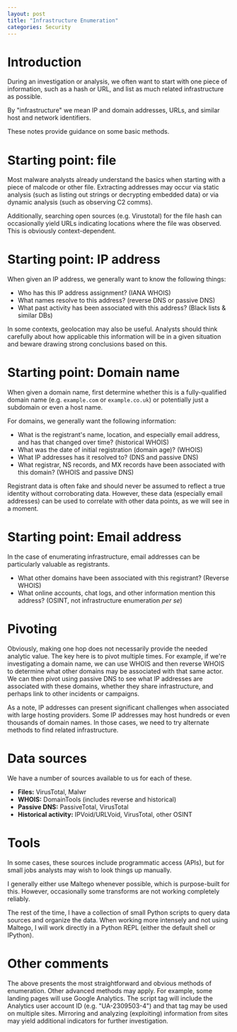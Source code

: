 ```yaml
---
layout: post
title: "Infrastructure Enumeration"
categories: Security
---
```

# Introduction

During an investigation or analysis, we often want to start with one piece of information, such as a hash or URL, and list as much related infrastructure as possible.

By "infrastructure" we mean IP and domain addresses, URLs, and similar host and network identifiers.

These notes provide guidance on some basic methods.

# Starting point: file

Most malware analysts already understand the basics when starting with a piece of malcode or other file. Extracting addresses may occur via static analysis (such as listing out strings or decrypting embedded data) or via dynamic analysis (such as observing C2 comms).

Additionally, searching open sources (e.g. Virustotal) for the file hash can occasionally yield URLs indicating locations where the file was observed. This is obviously context-dependent.

# Starting point: IP address

When given an IP address, we generally want to know the following things:

- Who has this IP address assignment? (IANA WHOIS)
- What names resolve to this address? (reverse DNS or passive DNS)
- What past activity has been associated with this address? (Black lists & similar DBs)

In some contexts, geolocation may also be useful. Analysts should think carefully about how applicable this information will be in a given situation and beware drawing strong conclusions based on this.

# Starting point: Domain name

When given a domain name, first determine whether this is a fully-qualified domain name (e.g. `example.com` or `example.co.uk`) or potentially just a subdomain or even a host name.

For domains, we generally want the following information:

- What is the registrant's name, location, and especially email address, and has that changed over time? (historical WHOIS)
- What was the date of initial registration (domain age)? (WHOIS)
- What IP addresses has it resolved to? (DNS and passive DNS)
- What registrar, NS records, and MX records have been associated with this domain? (WHOIS and passive DNS)

Registrant data is often fake and should never be assumed to reflect a true identity without corroborating data. However, these data (especially email addresses) can be used to correlate with other data points, as we will see in a moment.

# Starting point: Email address

In the case of enumerating infrastructure, email addresses can be particularly valuable as registrants.

- What other domains have been associated with this registrant? (Reverse WHOIS)
- What online accounts, chat logs, and other information mention this address? (OSINT, not infrastructure enumeration _per se_)

# Pivoting

Obviously, making one hop does not necessarily provide the needed analytic value. The key here is to pivot multiple times. For example, if we're investigating a domain name, we can use WHOIS and then reverse WHOIS to determine what other domains may be associated with that same actor. We can then pivot using passive DNS to see what IP addresses are associated with these domains, whether they share infrastructure, and perhaps link to other incidents or campaigns.

As a note, IP addresses can present significant challenges when associated with large hosting providers. Some IP addresses may host hundreds or even thousands of domain names. In those cases, we need to try alternate methods to find related infrastructure.

# Data sources

We have a number of sources available to us for each of these.

- **Files:** VirusTotal, Malwr
- **WHOIS:** DomainTools (includes reverse and historical)
- **Passive DNS:** PassiveTotal, VirusTotal
- **Historical activity:** IPVoid/URLVoid, VirusTotal, other OSINT

# Tools

In some cases, these sources include programmatic access (APIs), but for small jobs analysts may wish to look things up manually.

I generally either use Maltego whenever possible, which is purpose-built for this. However, occasionally some transforms are not working completely reliably.

The rest of the time, I have a collection of small Python scripts to query data sources and organize the data. When working more intensely and not using Maltego, I will work directly in a Python REPL (either the default shell or IPython).

# Other comments

The above presents the most straightforward and obvious methods of enumeration. Other advanced methods may apply. For example, some landing pages will use Google Analytics. The script tag will include the Analytics user account ID (e.g. "UA-2309503-4") and that tag may be used on multiple sites. Mirroring and analyzing (exploiting) information from sites may yield additional indicators for further investigation.
